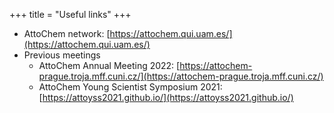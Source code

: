 +++
title = "Useful links"
+++

- AttoChem network: [https://attochem.qui.uam.es/](https://attochem.qui.uam.es/)
- Previous meetings
  - AttoChem Annual Meeting 2022:
    [https://attochem-prague.troja.mff.cuni.cz/](https://attochem-prague.troja.mff.cuni.cz/)
  - AttoChem Young Scientist Symposium 2021:
    [https://attoyss2021.github.io/](https://attoyss2021.github.io/)
